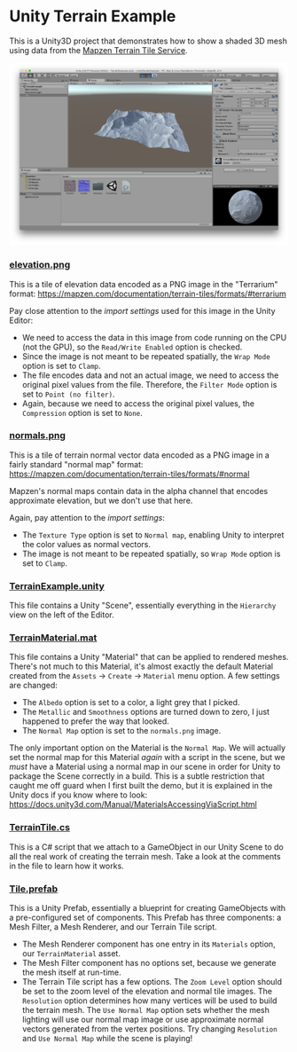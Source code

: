 # Unity Terrain Example

This is a Unity3D project that demonstrates how to show a shaded 3D mesh using data from the [Mapzen Terrain Tile Service](https://mapzen.com/documentation/terrain-tiles/).

![Screenshot.png](Screenshot.png)

### [elevation.png](Assets/elevation.png)

This is a tile of elevation data encoded as a PNG image in the "Terrarium" format: https://mapzen.com/documentation/terrain-tiles/formats/#terrarium

Pay close attention to the _import settings_ used for this image in the Unity Editor:
 - We need to access the data in this image from code running on the CPU (not the GPU), so the `Read/Write Enabled` option is checked.
 - Since the image is not meant to be repeated spatially, the `Wrap Mode` option is set to `Clamp`.
 - The file encodes data and not an actual image, we need to access the original pixel values from the file. Therefore, the `Filter Mode` option is set to `Point (no filter)`.
 - Again, because we need to access the original pixel values, the `Compression` option is set to `None`.

### [normals.png](Assets/normals.png)

This is a tile of terrain normal vector data encoded as a PNG image in a fairly standard "normal map" format: https://mapzen.com/documentation/terrain-tiles/formats/#normal

Mapzen's normal maps contain data in the alpha channel that encodes approximate elevation, but we don't use that here.

Again, pay attention to the _import settings_:
 - The `Texture Type` option is set to `Normal map`, enabling Unity to interpret the color values as normal vectors.
 - The image is not meant to be repeated spatially, so `Wrap Mode` option is set to `Clamp`.

### [TerrainExample.unity](Assets/TerrainExample.unity)

This file contains a Unity "Scene", essentially everything in the `Hierarchy` view on the left of the Editor.

### [TerrainMaterial.mat](Assets/TerrainMaterial.mat)

This file contains a Unity "Material" that can be applied to rendered meshes. There's not much to this Material, it's almost exactly the default Material created from the `Assets` -> `Create` -> `Material` menu option. A few settings are changed:
 - The `Albedo` option is set to a color, a light grey that I picked.
 - The `Metallic` and `Smoothness` options are turned down to zero, I just happened to prefer the way that looked.
 - The `Normal Map` option is set to the `normals.png` image.

The only important option on the Material is the `Normal Map`. We will actually set the normal map for this Material _again_ with a script in the scene, but we _must_ have a Material using a normal map in our scene in order for Unity to package the Scene correctly in a build. This is a subtle restriction that caught me off guard when I first built the demo, but it is explained in the Unity docs if you know where to look: https://docs.unity3d.com/Manual/MaterialsAccessingViaScript.html

### [TerrainTile.cs](Assets/TerrainTile.cs)

This is a C# script that we attach to a GameObject in our Unity Scene to do all the real work of creating the terrain mesh. Take a look at the comments in the file to learn how it works.

### [Tile.prefab](Assets/Tile.prefab)

This is a Unity Prefab, essentially a blueprint for creating GameObjects with a pre-configured set of components. This Prefab has three components: a Mesh Filter, a Mesh Renderer, and our Terrain Tile script.
 - The Mesh Renderer component has one entry in its `Materials` option, our `TerrainMaterial` asset.
 - The Mesh Filter component has no options set, because we generate the mesh itself at run-time.
 - The Terrain Tile script has a few options. The `Zoom Level` option should be set to the zoom level of the elevation and normal tile images. The `Resolution` option determines how many vertices will be used to build the terrain mesh. The `Use Normal Map` option sets whether the mesh lighting will use our normal map image or use approximate normal vectors generated from the vertex positions. Try changing `Resolution` and `Use Normal Map` while the scene is playing!
